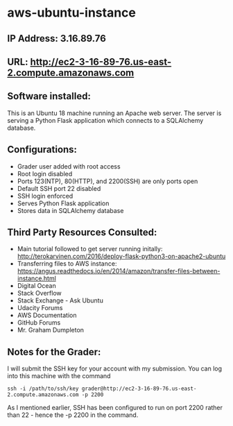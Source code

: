 # aws-ubuntu-instance

## IP Address: 3.16.89.76

## URL: http://ec2-3-16-89-76.us-east-2.compute.amazonaws.com

## Software installed:
This is an Ubuntu 18 machine running an Apache web server. The server is serving a Python Flask application which connects to a SQLAlchemy database.

## Configurations:
* Grader user added with root access
* Root login disabled
* Ports 123(NTP), 80(HTTP), and 2200(SSH) are only ports open
* Default SSH port 22 disabled
* SSH login enforced
* Serves Python Flask application
* Stores data in SQLAlchemy database

## Third Party Resources Consulted:
* Main tutorial followed to get server running initally: http://terokarvinen.com/2016/deploy-flask-python3-on-apache2-ubuntu
* Transferring files to AWS instance: https://angus.readthedocs.io/en/2014/amazon/transfer-files-between-instance.html
* Digital Ocean
* Stack Overflow
* Stack Exchange - Ask Ubuntu
* Udacity Forums
* AWS Documentation
* GitHub Forums
* Mr. Graham Dumpleton

## Notes for the Grader:
I will submit the SSH key for your account with my submission. You can log into this machine with the command

`ssh -i /path/to/ssh/key grader@http://ec2-3-16-89-76.us-east-2.compute.amazonaws.com -p 2200`

As I mentioned earlier, SSH has been configured to run on port 2200 rather than 22 - hence the -p 2200 in the command.
